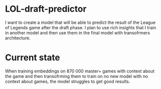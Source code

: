 # LOL-draft-predictor
I want to create a model that will be able to predict the result of the League of Legends game after the draft phase.
I plan to use rich insights that I train in another model and then use them in the final model with transofrmers architecture.

# Current state
When training embeddings on 870 000 master+ games with context about the game and then transofrming them to train on no new model with no context about games, the model struggles to get good results.
